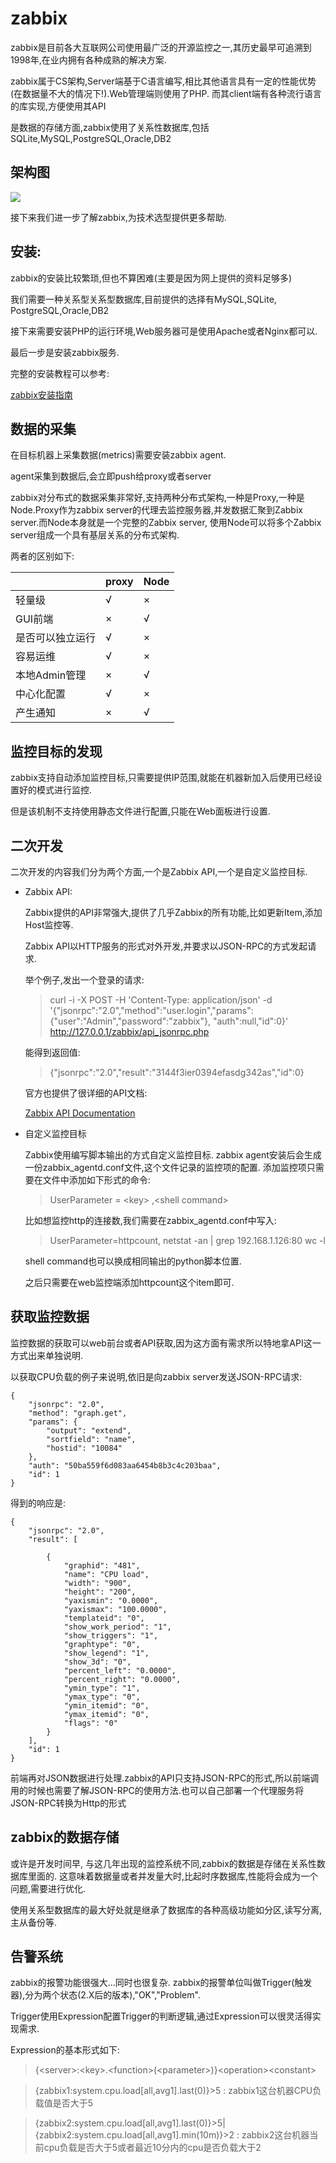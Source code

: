 # zabbix

zabbix是目前各大互联网公司使用最广泛的开源监控之一,其历史最早可追溯到1998年,在业内拥有各种成熟的解决方案.


zabbix属于CS架构,Server端基于C语言编写,相比其他语言具有一定的性能优势(在数据量不大的情况下!).Web管理端则使用了PHP.
而其client端有各种流行语言的库实现,方便使用其API


是数据的存储方面,zabbix使用了关系性数据库,包括SQLite,MySQL,PostgreSQL,Oracle,DB2



## 架构图

![](http://img1.51cto.com/attachment/201208/130335905.png)


接下来我们进一步了解zabbix,为技术选型提供更多帮助.

## 安装:

zabbix的安装比较繁琐,但也不算困难(主要是因为网上提供的资料足够多)

我们需要一种关系型关系型数据库,目前提供的选择有MySQL,SQLite, PostgreSQL,Oracle,DB2

接下来需要安装PHP的运行环境,Web服务器可是使用Apache或者Nginx都可以.

最后一步是安装zabbix服务.

完整的安装教程可以参考:

[zabbix安装指南](http://www.jianshu.com/p/4d98ff87db5f)


## 数据的采集

在目标机器上采集数据(metrics)需要安装zabbix agent.

agent采集到数据后,会立即push给proxy或者server 

zabbix对分布式的数据采集非常好,支持两种分布式架构,一种是Proxy,一种是Node.Proxy作为zabbix server的代理去监控服务器,并发数据汇聚到Zabbix server.而Node本身就是一个完整的Zabbix server,
使用Node可以将多个Zabbix server组成一个具有基层关系的分布式架构.

两者的区别如下:

|              |proxy|Node|
|--------------|-----|----|
|轻量级         |√    |×   |
|GUI前端        |×    |√  |
|是否可以独立运行 |√    |×   |
|容易运维        |√   | ×   |
|本地Admin管理   |×   |√   |
|中心化配置      |√   |×    |
|产生通知       |×   |√    |


## 监控目标的发现

zabbix支持自动添加监控目标,只需要提供IP范围,就能在机器新加入后使用已经设置好的模式进行监控.

但是该机制不支持使用静态文件进行配置,只能在Web面板进行设置.

## 二次开发

二次开发的内容我们分为两个方面,一个是Zabbix API,一个是自定义监控目标.

- Zabbix API:

    Zabbix提供的API非常强大,提供了几乎Zabbix的所有功能,比如更新Item,添加Host监控等.

    Zabbix API以HTTP服务的形式对外开发,并要求以JSON-RPC的方式发起请求.

    举个例子,发出一个登录的请求:

    > curl -i -X POST -H 'Content-Type: application/json' -d '{"jsonrpc":"2.0","method":"user.login","params":{"user":"Admin","password":"zabbix"}, "auth":null,"id":0}' http://127.0.0.1/zabbix/api_jsonrpc.php

    能得到返回值:

    > {"jsonrpc":"2.0","result":"3144f3ier0394efasdg342as","id":0}

    官方也提供了很详细的API文档:

    [Zabbix API Documentation](https://www.zabbix.com/documentation/2.2/manual/api)

- 自定义监控目标

    Zabbix使用编写脚本输出的方式自定义监控目标.
    zabbix agent安装后会生成一份zabbix_agentd.conf文件,这个文件记录的监控项的配置.
    添加监控项只需要在文件中添加如下形式的命令: 
    > UserParameter = \<key> ,\<shell command>


    比如想监控http的连接数,我们需要在zabbix_agentd.conf中写入:
    > UserParameter=httpcount, netstat -an | grep 192.168.1.126:80 wc -l
    
    shell command也可以换成相同输出的python脚本位置.

    之后只需要在web监控端添加httpcount这个item即可.


## 获取监控数据

监控数据的获取可以web前台或者API获取,因为这方面有需求所以特地拿API这一方式出来单独说明.

以获取CPU负载的例子来说明,依旧是向zabbix server发送JSON-RPC请求:

    {
        "jsonrpc": "2.0",
        "method": "graph.get",
        "params": {
            "output": "extend",
            "sortfield": "name",
            "hostid": "10084"
        },
        "auth": "50ba559f6d083aa6454b8b3c4c203baa",
        "id": 1
    }

得到的响应是:

    {
        "jsonrpc": "2.0",
        "result": [
        
            {
                "graphid": "481",
                "name": "CPU load",
                "width": "900",
                "height": "200",
                "yaxismin": "0.0000",
                "yaxismax": "100.0000",
                "templateid": "0",
                "show_work_period": "1",
                "show_triggers": "1",
                "graphtype": "0",
                "show_legend": "1",
                "show_3d": "0",
                "percent_left": "0.0000",
                "percent_right": "0.0000",
                "ymin_type": "1",
                "ymax_type": "0",
                "ymin_itemid": "0",
                "ymax_itemid": "0",
                "flags": "0"
            }
        ],
        "id": 1
    }

前端再对JSON数据进行处理.zabbix的API只支持JSON-RPC的形式,所以前端调用的时候也需要了解JSON-RPC的使用方法.也可以自己部署一个代理服务将JSON-RPC转换为Http的形式


## zabbix的数据存储

或许是开发时间早, 与这几年出现的监控系统不同,zabbix的数据是存储在关系性数据库里面的.
这意味着数据量或者并发量大时,比起时序数据库,性能将会成为一个问题,需要进行优化.

使用关系型数据库的最大好处就是继承了数据库的各种高级功能如分区,读写分离,主从备份等.

## 告警系统

zabbix的报警功能很强大...同时也很复杂.
zabbix的报警单位叫做Trigger(触发器),分为两个状态(2.X后的版本),"OK","Problem".

Trigger使用Expression配置Trigger的判断逻辑,通过Expression可以很灵活得实现需求.

Expression的基本形式如下:

> {\<server>:\<key>.\<function>(\<parameter>)}\<operation>\<constant>


> {zabbix1:system.cpu.load[all,avg1].last(0)}>5 : zabbix1这台机器CPU负载值是否大于5


> 	{zabbix2:system.cpu.load[all,avg1].last(0)}>5|           {zabbix2:system.cpu.load[all,avg1].min(10m)}>2 : zabbix2这台机器当前cpu负载是否大于5或者最近10分内的cpu是否负载大于2



